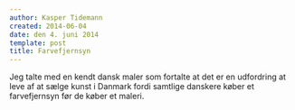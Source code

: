 ```yaml
---
author: Kasper Tidemann
created: 2014-06-04
date: den 4. juni 2014
template: post
title: Farvefjernsyn
---
```


Jeg talte med en kendt dansk maler som fortalte at det er en udfordring at leve af at sælge kunst i Danmark fordi samtlige danskere køber et farvefjernsyn før de køber et maleri.